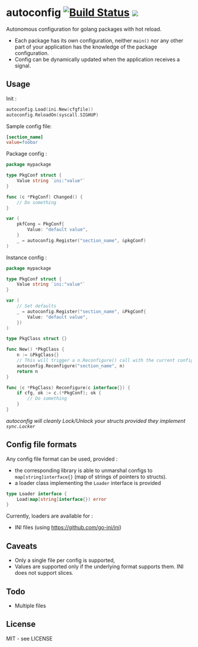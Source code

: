 # autoconfig  [![Build Status](https://travis-ci.org/jfbus/autoconfig.svg)](https://travis-ci.org/jfbus/autoconfig) [![](https://godoc.org/github.com/jfbus/autoconfig?status.svg)](http://godoc.org/github.com/jfbus/autoconfig)

Autonomous configuration for golang packages with hot reload.

* Each package has its own configuration, neither `main()` nor any other part of your application has the knowledge of the package configuration. 
* Config can be dynamically updated when the application receives a signal.

## Usage

Init :

```go
autoconfig.Load(ini.New(cfgfile))
autoconfig.ReloadOn(syscall.SIGHUP)
```

Sample config file:

```ini
[section_name]
value=foobar
```

Package config :

```go
package mypackage

type PkgConf struct {
	Value string `ini:"value"`
}

func (c *PkgConf) Changed() {
	// Do something
}

var (
	pkfCong = PkgConf{
		Value: "default value",
	}
	_ = autoconfig.Register("section_name", &pkgConf)
)
```

Instance config :

```go
package mypackage

type PkgConf struct {
	Value string `ini:"value"`
}

var (
	// Set defaults
	_ = autoconfig.Register("section_name", &PkgConf{
		Value: "default value",
	})
)

type PkgClass struct {}

func New() *PkgClass {
	n := &PkgClass{}
	// This will trigger a n.Reconfigure() call with the current config
	autoconfig.Reconfigure("section_name", n)
	return n
}

func (c *PkgClass) Reconfigure(c interface{}) {
	if cfg, ok := c.(*PkgConf); ok {
		// Do something
	}
}
```

_autoconfig will cleanly Lock/Unlock your structs provided they implement `sync.Locker`_

## Config file formats

Any config file format can be used, provided :

* the corresponding library is able to unmarshal configs to `map[string]interface{}` (map of strings of pointers to structs).
* a loader class implementing the `Loader` interface is provided
```go
type Loader interface {
	Load(map[string]interface{}) error
}
```

Currently, loaders are available for :
* INI files (using https://github.com/go-ini/ini)

## Caveats

* Only a single file per config is supported,
* Values are supported only if the underlying format supports them. INI does not support slices.

## Todo

* Multiple files

## License

MIT - see LICENSE